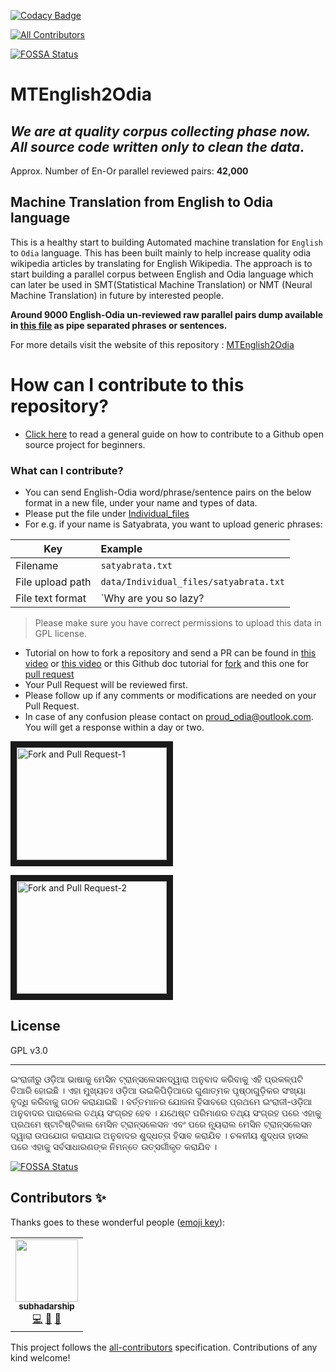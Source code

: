 [![Codacy Badge](https://api.codacy.com/project/badge/Grade/b3a25275798c4c129dc863b7e619f41c)](https://www.codacy.com/app/soumendrak/MTEnglish2Odia?utm_source=github.com&amp;utm_medium=referral&amp;utm_content=soumendrak/MTEnglish2Odia&amp;utm_campaign=Badge_Grade)
<!-- ALL-CONTRIBUTORS-BADGE:START - Do not remove or modify this section -->
[![All Contributors](https://img.shields.io/badge/all_contributors-1-orange.svg?style=flat-square)](#contributors-)
<!-- ALL-CONTRIBUTORS-BADGE:END -->
[![FOSSA Status](https://app.fossa.io/api/projects/git%2Bgithub.com%2Fsoumendrak%2FMTEnglish2Odia.svg?type=shield)](https://app.fossa.io/projects/git%2Bgithub.com%2Fsoumendrak%2FMTEnglish2Odia?ref=badge_shield)

# MTEnglish2Odia
## *We are at quality corpus collecting phase now. All source code written only to clean the data*.

Approx. Number of En-Or parallel reviewed pairs: **42,000**

## Machine Translation from English to Odia language
This is a healthy start to building Automated machine translation for `English` to `Odia` language.
This has been built mainly to help increase quality odia wikipedia articles by translating for English Wikipedia.
The approach is to start building a parallel corpus between English and Odia language which can later be used in SMT(Statistical Machine Translation) or NMT (Neural Machine Translation) in future by interested people.

**Around 9000 English-Odia un-reviewed raw parallel pairs dump available in [this file](/data/output/piped_pairs_raw_may_2019.csv) as pipe separated phrases or sentences.**

For more details visit the website of this repository : [MTEnglish2Odia](https://soumendrak.github.io/MTEnglish2Odia/)

# How can I contribute to this repository?
- [Click here](https://www.dataschool.io/how-to-contribute-on-github/) to read a general guide on how to contribute to a Github open source project for beginners.
### What can I contribute?
- You can send English-Odia word/phrase/sentence pairs on the below format in a new file, under your name and types of data.
- Please put the file under [Individual_files](https://github.com/soumendrak/MTEnglish2Odia/tree/master/data/input/Individual_files)  
- For e.g. if your name is Satyabrata, you want to upload generic phrases:    


| Key        | Example       |
| ------------- |:-------------|
| Filename      | `satyabrata.txt` |
| File upload path      | `data/Individual_files/satyabrata.txt`      |
| File text format | `Why are you so lazy?||ଆପଣ ଏତେ ଅଳସୁଆ କାହିଁକି `      |

> Please make sure you have correct permissions to upload this data in GPL license.
- Tutorial on how to fork a repository and send a PR can be found in [this video](https://www.youtube.com/watch?v=_NrSWLQsDL4) or [this video](https://www.youtube.com/watch?v=rgbCcBNZcdQ) or this Github doc tutorial for [fork](https://help.github.com/en/articles/fork-a-repo) and this one for [pull request](https://help.github.com/en/articles/creating-a-pull-request)
- Your Pull Request will be reviewed first.
- Please follow up if any comments or modifications are needed on your Pull Request.
- In case of any confusion please contact on proud_odia@outlook.com. You will get a response within a day or two.

<a href="http://www.youtube.com/watch?feature=player_embedded&v=_NrSWLQsDL4
" target="_blank"><img src="http://img.youtube.com/vi/_NrSWLQsDL4/0.jpg" 
alt="Fork and Pull Request-1" width="240" height="180" border="10" /></a>

<a href="http://www.youtube.com/watch?feature=player_embedded&v=rgbCcBNZcdQ
" target="_blank"><img src="http://img.youtube.com/vi/rgbCcBNZcdQ/0.jpg" 
alt="Fork and Pull Request-2" width="240" height="180" border="10" /></a>

## License
GPL v3.0

---
ଇଂରାଜୀରୁ ଓଡ଼ିଆ ଭାଷାକୁ ମେସିନ ଟ୍ରାନ୍ସଲେସନଦ୍ୱାରା ଅନୁବାଦ କରିବାକୁ ଏହି ପ୍ରକଳ୍ପଟି ତିଆରି ହୋଇଛି । ଏହା ମୁଖ୍ୟତଃ ଓଡ଼ିଆ ଉଇକିପିଡ଼ିଆରେ ଗୁଣାତ୍ମକ ପୃଷ୍ଠାଗୁଡ଼ିକର ସଂଖ୍ୟା ବୃଦ୍ଧି କରିବାକୁ ଗଠନ କରାଯାଇଛି । ବର୍ତ୍ତମାନର ଯୋଜନା ହିସାବରେ ପ୍ରଥମେ ଇଂରାଜୀ-ଓଡ଼ିଆ ଅନୁବାଦର ପାରାଲେଲ ତଥ୍ୟ ସଂଗ୍ରହ ହେବ । ଯଥେଷ୍ଟ ପରିମାଣର ତଥ୍ୟ ସଂଗ୍ରହ ପରେ ଏହାକୁ ପ୍ରଥମେ ଷ୍ଟାଟିଷ୍ଟିକାଲ ମେସିନ ଟ୍ରାନ୍ସଲେସନ ଏବଂ ପରେ ନ୍ୟୂରାଲ ମେସିନ ଟ୍ରାନ୍ସଲେସନ ଦ୍ୱାରା ଉପଯୋଗ କରାଯାଇ ଅନୁବାଦର ଶୁଦ୍ଧତ୍ତା ହିସାବ କରାଯିବ । ଚଳନୀୟ ଶୁଦ୍ଧତା ହାସଲ ପରେ ଏହାକୁ ସର୍ବସାଧାରଣଙ୍କ ନିମନ୍ତେ ଉତ୍ସର୍ଗୀକୃତ କରାଯିବ ।

[![FOSSA Status](https://app.fossa.io/api/projects/git%2Bgithub.com%2Fsoumendrak%2FMTEnglish2Odia.svg?type=large)](https://app.fossa.io/projects/git%2Bgithub.com%2Fsoumendrak%2FMTEnglish2Odia?ref=badge_large)

## Contributors ✨

Thanks goes to these wonderful people ([emoji key](https://allcontributors.org/docs/en/emoji-key)):

<!-- ALL-CONTRIBUTORS-LIST:START - Do not remove or modify this section -->
<!-- prettier-ignore-start -->
<!-- markdownlint-disable -->
<table>
  <tr>
    <td align="center"><a href="https://github.com/subhadarship"><img src="https://avatars2.githubusercontent.com/u/35211168?v=4" width="100px;" alt=""/><br /><sub><b>subhadarship</b></sub></a><br /><a href="https://github.com/soumendrak/MTEnglish2Odia/commits?author=subhadarship" title="Code">💻</a> <a href="#design-subhadarship" title="Design">🎨</a> <a href="#ideas-subhadarship" title="Ideas, Planning, & Feedback">🤔</a></td>
  </tr>
</table>

<!-- markdownlint-enable -->
<!-- prettier-ignore-end -->
<!-- ALL-CONTRIBUTORS-LIST:END -->

This project follows the [all-contributors](https://github.com/all-contributors/all-contributors) specification. Contributions of any kind welcome!